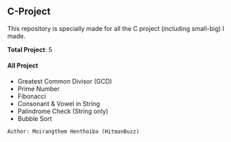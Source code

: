 ## C-Project

This repository is specially made for all the C project (including small-big) I made.

**Total Project**: 5 

#### All Project
- Greatest Common Divisor (GCD)
- Prime Number
- Fibonacci
- Consonant & Vowel in String
- Palindrome Check (String only)
- Bubble Sort

`Author: Moirangthem Henthoiba (HitmanBuzz)`
